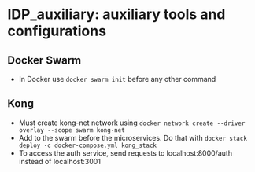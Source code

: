 # IDP_auxiliary: auxiliary tools and configurations

## Docker Swarm
* In Docker use `docker swarm init` before any other command

## Kong
* Must create kong-net network using `docker network create --driver overlay --scope swarm kong-net`
* Add to the swarm before the microservices. Do that with `docker stack deploy -c docker-compose.yml kong_stack`
* To access the auth service, send requests to localhost:8000/auth instead of localhost:3001
